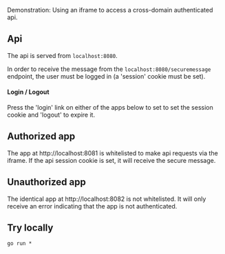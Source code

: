Demonstration: Using an iframe to access a cross-domain authenticated api.

## Api

The api is served from `localhost:8080`.

In order to receive the message from the `localhost:8080/securemessage` endpoint, the user must be logged in (a 'session' cookie must be set).

#### Login / Logout

Press the 'login' link on either of the apps below to set to set the session cookie and 'logout' to expire it.

## Authorized app

The app at http://localhost:8081 is whitelisted to make api requests via the iframe. If the api session cookie is set, it will receive the secure message.

## Unauthorized app

The identical app at http://localhost:8082 is not whitelisted. It will only receive an error indicating that the app is not authenticated.

## Try locally

`go run *`
